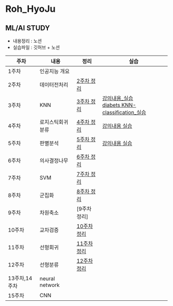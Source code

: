 # Roh_HyoJu

## ML/AI STUDY

- 내용정리 : 노션
- 실습파일 : 깃허브 + 노션


|주차|내용|정리|실습|
|------|---|---|---|
|1주차|인공지능 개요|||
|2주차|데이터전처리|[2주차 정리](https://www.notion.so/d3a8a0fd6ecb47eb9266f5beab3ab68b)||
|3주차|KNN|[3주차 정리](https://www.notion.so/KNN-30f56943a7044c51964e30e091abf1da)|[강의내용_실습](https://github.com/Sejong-Kaggle-Study-3rd/Roh_HyoJu/blob/main/Lab/3%EC%A3%BC%EC%B0%A8%20KNN_%EC%8B%A4%EC%8A%B5.ipynb)<br/>[diabets KNN-classification_실습](https://github.com/Sejong-Kaggle-Study-3rd/Roh_HyoJu/blob/main/Lab/3%EC%A3%BC%EC%B0%A8%20KNN_diabets%20classfication.ipynb)|
|4주차|로지스틱회귀분류|[4주차 정리](https://www.notion.so/898d567be47043d8a8642901c79fd58d)|[강의내용 실습](https://github.com/Sejong-Kaggle-Study-3rd/Roh_HyoJu/blob/main/Lab/4%EC%A3%BC%EC%B0%A8%20Logistic%20regression%20%EC%8B%A4%EC%8A%B5.ipynb)|
|5주차|판별분석|[5주차 정리](https://www.notion.so/77aca95f6a0d4e3f9224f7279c6514e6)|[강의내용 실습](https://github.com/Sejong-Kaggle-Study-3rd/Roh_HyoJu/blob/main/Lab/5%EC%A3%BC%EC%B0%A8%20LDA%26QDA%20%EC%8B%A4%EC%8A%B5.ipynb)|
|6주차|의사결정나무|[6주차 정리](https://www.notion.so/d02716b064604394910875c6a958f0e6)||
|7주차|SVM|[7주차 정리](https://www.notion.so/SVM-f19b75ca14f3418c90ec0444f4968f5e)||
|8주차|군집화|[8주차 정리](https://www.notion.so/5879d3c0a97846949230c745b12f667c)||
|9주차|차원축소|[9주차 정리]||
|10주차|교차검증|[10주차 정리](https://www.notion.so/914753c49f8c41a3beec0fc3e0df376a)||
|11주차|선형회귀|[11주차 정리](https://github.com/Sejong-Kaggle-Study-3rd/Roh_HyoJu/blob/main/Note/%EC%84%A0%ED%98%95%ED%9A%8C%EA%B7%80.pdf)||
|12주차|선형분류|[12주차 정리](https://github.com/Sejong-Kaggle-Study-3rd/Roh_HyoJu/blob/main/Note/%EC%84%A0%ED%98%95%EB%B6%84%EB%A5%98.pdf)||
|13주차,14주차|neural network|||
|15주차|CNN|||

